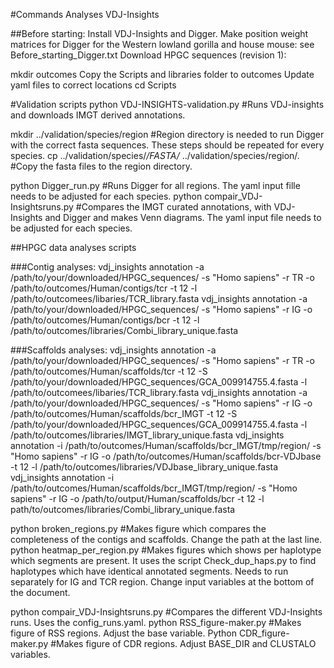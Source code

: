 #Commands Analyses VDJ-Insights

##Before starting:
Install VDJ-Insights and Digger.
Make position weight matrices for Digger for the Western lowland gorilla and house mouse: see Before_starting_Digger.txt
Download HPGC sequences (revision 1):

mkdir outcomes
Copy the Scripts and libraries folder to outcomes
Update yaml files to correct locations
cd Scripts

#Validation scripts
python VDJ-INSIGHTS-validation.py 			#Runs VDJ-insights and downloads IMGT derived annotations.

mkdir ../validation/species/region                                     #Region directory is needed to run Digger with the correct fasta sequences. These steps should be repeated for every species.
cp ../validation/species/*/FASTA/* ../validation/species/region/.      #Copy the fasta files to the region directory.

python Digger_run.py 					          #Runs Digger for all regions. The yaml input fille needs to be adjusted for each species.
python compair_VDJ-Insightsruns.py			#Compares the IMGT curated annotations, with VDJ-Insights and Digger and makes Venn diagrams. The yaml input file needs to be adjusted for each species.

##HPGC data analyses scripts

###Contig analyses:
vdj_insights annotation -a /path/to/your/downloaded/HPGC_sequences/ -s "Homo sapiens" -r TR -o /path/to/outcomes/Human/contigs/tcr -t 12 -l /path/to/outcomees/libaries/TCR_library.fasta
vdj_insights annotation -a /path/to/your/downloaded/HPGC_sequences/ -s "Homo sapiens" -r IG -o /path/to/outcomes/Human/contigs/bcr -t 12 -l /path/to/outcomes/libraries/Combi_library_unique.fasta

###Scaffolds analyses:
vdj_insights annotation -a /path/to/your/downloaded/HPGC_sequences/ -s "Homo sapiens" -r TR -o /path/to/outcomes/Human/scaffolds/tcr -t 12 -S /path/to/your/downloaded/HPGC_sequences/GCA_009914755.4.fasta -l /path/to/outcomees/libaries/TCR_library.fasta
vdj_insights annotation -a /path/to/your/downloaded/HPGC_sequences/ -s "Homo sapiens" -r IG -o /path/to/outcomes/Human/scaffolds/bcr_IMGT -t 12 -S /path/to/your/downloaded/HPGC_sequences/GCA_009914755.4.fasta -l /path/to/outcomes/libraries/IMGT_library_unique.fasta
vdj_insights annotation -i /path/to/outcomes/Human/scaffolds/bcr_IMGT/tmp/region/ -s "Homo sapiens" -r IG -o /path/to/outcomes/Human/scaffolds/bcr-VDJbase -t 12 -l /path/to/outcomes/libraries/VDJbase_library_unique.fasta
vdj_insights annotation -i /path/to/outcomes/Human/scaffolds/bcr_IMGT/tmp/region/ -s "Homo sapiens" -r IG -o /path/to/output/Human/scaffolds/bcr -t 12 -l path/to/outcomes/libraries/Combi_library_unique.fasta

python broken_regions.py						    #Makes figure which compares the completeness of the contigs and scaffolds. Change the path at the last line.
python heatmap_per_region.py						#Makes figures which shows per haplotype which segments are present. It uses the script Check_dup_haps.py to find haplotypes which have identical annotated segments. Needs to run separately for IG and TCR region. Change input variables at the bottom of the document.

python compair_VDJ-Insightsruns.py			#Compares the different VDJ-Insights runs. Uses the config_runs.yaml. 
python RSS_figure-maker.py					    #Makes figure of RSS regions. Adjust the base variable. 
Python CDR_figure-maker.py					    #Makes figure of CDR regions. Adjust BASE_DIR and CLUSTALO variables. 
